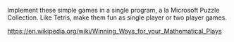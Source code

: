 
Implement these simple games in a single program, a la Microsoft Puzzle Collection.
Like Tetris, make them fun as single player or two player games.

https://en.wikipedia.org/wiki/Winning_Ways_for_your_Mathematical_Plays
